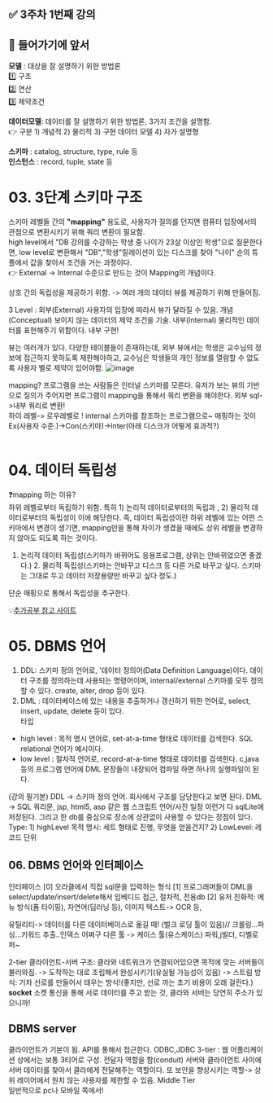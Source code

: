 ## ✅  3주차 1번째 강의


## 📌 들어가기에 앞서

  **모델** : 대상을 잘 설명하기 위한 방법론<br>
    1️⃣ 구조<br>
    2️⃣ 연산<br>
    3️⃣ 제약조건<br>
  
 **데이터모델**: 데이터를 잘 설명하기 위한 방법론, 3가지 조건을 설명함.<br>
  👉 구분 1) 개념적 2) 물리적 3) 구현 데이터 모델 4) 자가 설명형<br>
  
  **스키마** : catalog, structure, type, rule 등 <br>
 **인스턴스** : record, tuple, state 등

# 03. 3단계 스키마 구조

스키마 레벨들 간의 **"mapping"** 용도로, 사용자가 질의를 던지면 컴퓨터 입장에서의 관점으로 변환시키기 위해 쿼리 변환이 필요함.<br>
high level에서 "DB 강의를 수강하는 학생 중 나이가 23살 이상인 학생"으로 질문한다면, low level로 변환해서 "DB","학생"릴레이션이 있는 디스크를 찾아
"나이" 순의 튜플에서 값을 찾아서 조건을 거는 과정이다.<br>
👉 External -> Internal 수준으로 만드는 것이 Mapping의 개념이다.<br>

 상호 간의 독립성을 제공하기 위함. -> 여러 개의 데이터 뷰를 제공하기 위해 만들어짐.
 
 3 Level : 외부(External) 사용자의 입장에 따라서 뷰가 달라질 수 있음. 개념(Conceptual) 보이지 않는 데이터의 제약 조건을 기술. 내부(Internal) 물리적인 데이터를 표현해주기 위함이다. 내부 구현!
 
 뷰는 여러개가 있다. 다양한 테이블들이 존재하는데, 외부 뷰에서는 학생은 교수님의 정보에 접근하지 못하도록 제한해야하고, 교수님은 학생들의 개인 정보를 열람할 수 없도록 사용자 별로 제약이 있어야함.
![image](https://user-images.githubusercontent.com/35520314/80678522-00e7ca80-8af6-11ea-9e7c-fb69c6b727c8.png)

mapping? 프로그램을 쓰는 사람들은 인터널 스키마를 모른다. 유저가 보는 뷰의 기반으로 질의가 주어지면 프로그램이 mapping을 통해서 쿼리 변환을 해야한다. 외부 sql->내부 쿼리로 변환!
<br>
하이 레벨-> 로우레벨로 ! internal 스키마를 참조하는 프로그램으로~
매핑하는 것이 Ex(사용자 수준.)->Con(스키마)->Inter(아래 디스크가 어떻게 효과적?)
<br><br>


# 04. 데이터 독립성 

❓mapping 하는 이유?<br>
하위 레벨로부터 독립하기 위함. 특히 1) 논리적 데이터로부터의 독립과 , 2) 물리적 데이터로부터의 독립성이 이에 해당한다.
즉, 데이터 독립성이란 하위 레벨에 있는 어떤 스키마에서 변경이 생기면, mapping만을 통해 차이가 생겼을 때에도 상위 레벨을 변경하지 않아도 되도록 하는 것이다.

1. 논리적 데이터 독립성(스키마가 바뀌어도 응용프로그램, 상위는 안바뀌었으면 좋겠다.) 2. 물리적 독립성(스키마는 안바꾸고 디스크 등 다른 거로 바꾸고 싶다. 스키마는 그대로 두고 데이터 저장용량만 바꾸고 싶다 정도.) 

단순 매핑으로 통해서 독립성을 추구한다.

💡[추가공부 참고 사이트](http://itnovice1.blogspot.com/2019/02/database_3.html)


# 05. DBMS 언어

1) DDL: 스키마 정의 언어로, '데이터 정의어(Data Definition Language)이다. 데이터 구조를 정의하는데 사용되는 명령어이며, internal/external 스키마를 모두 정의할 수 있다. create, alter, drop 등이 있다.
2) DML : 데이터베이스에 있는 내용을 추출하거나 갱신하기 위한 언어로, select, insert, update, delete 등이 있다.<br>
 타입<br>
 - high level : 목적 명시 언어로, set-at-a-time 형태로 데이터를 검색한다. SQL relational 언어가 예시이다. <br>
 - low level : 절차적 언어로, record-at-a-time 형태로 데이터를 검색한다. c,java 등의 프로그램 언어에 DML 문장들이 내장되어 컴파일 하면 하나의 실행파일이 된다. 

(강의 필기본) DDL -> 스키마 정의 언어. 회사에서 구조를 담당한다고 보면 된다. 
 DML -> SQL 쿼리문, jsp, html5, asp 같은 웹 스크립트 언어/사진 일정 이런거 다 sqlLite에 저장된다. 그리고 한 db를 중심으로 장소에 상관없이 사용할 수 있다는 장점이 있다.<br>
  Type: 1) highLevel 목적 명시: 세트 형태로 진행, 무엇을 얻을건지? 2) LowLevel: 레코드 단위

## 06. DBMS 언어와 인터페이스

 인터페이스
 [0] 오라클에서 직접 sql문을 입력하는 형식
 [1] 프로그래머들이 DML을 select/update/insert/delete해서 임베디드 접근, 절차적, 전용db
 [2] 유저 친화적: 메뉴 방식(폼 타이핑), 자연어(딥러닝 등), 이미지 텍스트-> OCR 등,

유틸리티-> 데이터를 다른 데이터베이스로 옮길 때! (벌크 로딩 툴이 있음)// 크롤링...파싱...키워드 추출..인덱스 어쩌구
다른 툴 -> 케이스 툴(유스케이스) 파워,j빌더, 디벨로퍼~

2-tier 클라이언트-서버 구조: 클라와 네트워크가 연결되어있으면 목적에 맞는 서버들이 불러와짐.
-> 도착하는 대로 조립해서 완성시키기(유실될 가능성이 있음)
-> 스트림 방식: 기차 선로를 만들어서 태우는 방식!(좋지만, 선로 까는 초기 비용이 오래 걸린다.)
<br>**socket** 소켓 통신을 통해 서로 데이터를 주고 받는 것, 클라와 서버는 당연히 주소가 있으니까!
 
## DBMS server
 클라이언트가 기본이 됨. API를 통해서 접근한다. ODBC,JDBC 
 3-tier : 웹 어플리케이션 상에서는 보통 3티어로 구성. 전달자 역할을 함(conduit) 서버와 클라이언트 사이에 서버 데이터를 찾아서 클라에게 전달해주는 역할이다. 또 보안을 향상시키는 역할-> 상위 레이어에서 원치 않는 사용자를 제한할 수 있음. Middle Tier<br>
 일반적으로 pc나 모바일 쪽에서!
 
